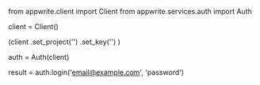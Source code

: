 from appwrite.client import Client
from appwrite.services.auth import Auth

client = Client()

(client
  .set_project('')
  .set_key('')
)

auth = Auth(client)

result = auth.login('email@example.com', 'password')
